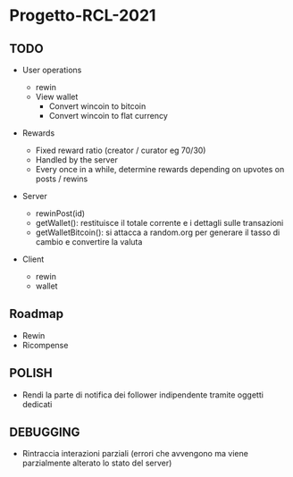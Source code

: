 # Progetto-RCL-2021

## TODO

- User operations
  - rewin
  - View wallet
    - Convert wincoin to bitcoin
    - Convert wincoin to flat currency


- Rewards
  - Fixed reward ratio (creator / curator eg 70/30)
  - Handled by the server
  - Every once in a while, determine rewards depending on upvotes on posts / rewins


- Server
  - rewinPost(id)
  - getWallet(): restituisce il totale corrente e i dettagli sulle transazioni
  - getWalletBitcoin(): si attacca a random.org per generare il tasso di cambio e convertire la valuta

- Client
  - rewin <id>
  - wallet

## Roadmap
- Rewin
- Ricompense

## POLISH
- Rendi la parte di notifica dei follower indipendente tramite oggetti dedicati

## DEBUGGING
- Rintraccia interazioni parziali (errori che avvengono ma viene parzialmente alterato lo stato del server)
